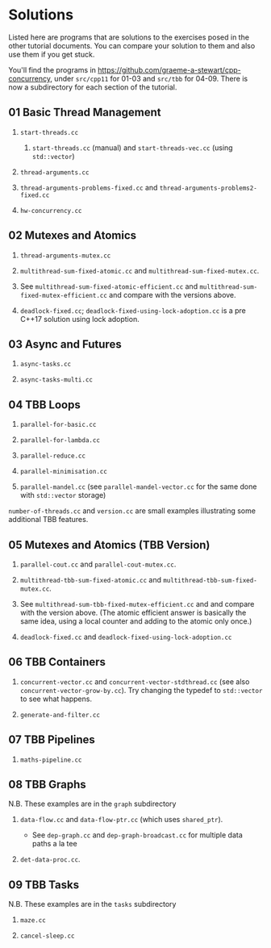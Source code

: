 # Solutions

Listed here are programs that are solutions to the exercises posed in the other tutorial documents. You can compare your solution to them and also use them if you get stuck.

You'll find the programs in
https://github.com/graeme-a-stewart/cpp-concurrency, under `src/cpp11` for
01-03 and `src/tbb` for 04-09. There is now a subdirectory for each section of
the tutorial.

## 01 Basic Thread Management

1. `start-threads.cc`
    1. `start-threads.cc` (manual) and `start-threads-vec.cc` (using
       `std::vector`)

2. `thread-arguments.cc`

3. `thread-arguments-problems-fixed.cc` and
   `thread-arguments-problems2-fixed.cc`

4. `hw-concurrency.cc`

## 02 Mutexes and Atomics

1. `thread-arguments-mutex.cc`

2. `multithread-sum-fixed-atomic.cc` and 
   `multithread-sum-fixed-mutex.cc`. 

3. See `multithread-sum-fixed-atomic-efficient.cc` and
   `multithread-sum-fixed-mutex-efficient.cc` and compare with the
   versions above.
   
4. `deadlock-fixed.cc`;
   `deadlock-fixed-using-lock-adoption.cc` is a pre C++17 solution using
   lock adoption.

## 03 Async and Futures

1. `async-tasks.cc`

2. `async-tasks-multi.cc`


## 04 TBB Loops

1. `parallel-for-basic.cc`

2. `parallel-for-lambda.cc`

3. `parallel-reduce.cc`

4. `parallel-minimisation.cc`

5. `parallel-mandel.cc` (see `parallel-mandel-vector.cc` for the same done with `std::vector` storage)

`number-of-threads.cc` and `version.cc` are small examples illustrating some
additional TBB features.

## 05 Mutexes and Atomics (TBB Version)

1. `parallel-cout.cc` and `parallel-cout-mutex.cc`.

2. `multithread-tbb-sum-fixed-atomic.cc` and 
   `multithread-tbb-sum-fixed-mutex.cc`. 

3. See `multithread-sum-tbb-fixed-mutex-efficient.cc` and
   and compare with the version above. (The atomic efficient
   answer is basically the same idea, using a local counter and
   adding to the atomic only once.)
   
4. `deadlock-fixed.cc` and
   `deadlock-fixed-using-lock-adoption.cc`

## 06 TBB Containers

1. `concurrent-vector.cc` and `concurrent-vector-stdthread.cc` (see also `concurrent-vector-grow-by.cc`).
Try changing the typedef to `std::vector` to see what happens.

2. `generate-and-filter.cc`

## 07 TBB Pipelines

1. `maths-pipeline.cc`

## 08 TBB Graphs

N.B. These examples are in the `graph` subdirectory

1. `data-flow.cc` and `data-flow-ptr.cc` (which uses `shared_ptr`).

    * See `dep-graph.cc` and `dep-graph-broadcast.cc` for multiple data paths a la tee

2. `det-data-proc.cc`.

## 09 TBB Tasks

N.B. These examples are in the `tasks` subdirectory

1. `maze.cc`

2. `cancel-sleep.cc`


